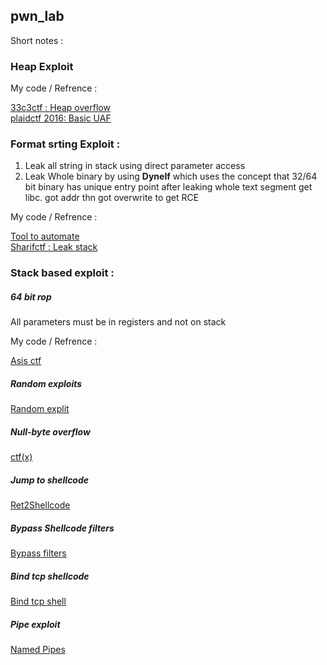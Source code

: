 ## pwn_lab

Short notes : 

### Heap Exploit

My code / Refrence :


<a href="https://github.com/sivaramaaa/CTF_repo/blob/master/33c3ctf/exploit.py">33c3ctf : Heap overflow</a><br>
<a href="https://github.com/sivaramaaa/CTF_repo/blob/master/33c3ctf/exploit.py">plaidctf 2016: Basic UAF </a> <br>

### Format srting Exploit :
1) Leak all string in stack using direct parameter access 
2) Leak Whole binary by using <b>Dynelf</b> which uses the concept that 32/64 bit binary has unique entry point 
   after leaking whole text segment get libc. got addr thn got overwrite to get RCE

My code / Refrence :


<a href="https://github.com/sivaramaaa/My_tools/blob/master/Format_String">Tool to automate</a> <br>
<a href="https://github.com/sivaramaaa/CTF_repo/blob/master/Sharifctf/Brute.py">Sharifctf : Leak stack</a><br>


### Stack based exploit :

##### 64 bit rop

All parameters must be in registers and not on stack 

My code / Refrence :

<a href="https://github.com/sivaramaaa/CTF_repo/tree/master/asisctf-2017">Asis ctf </a>

##### Random exploits 

<a href="https://github.com/sivaramaaa/CTF_repo/blob/master/random_exploits.md">Random explit </a>

##### Null-byte overflow

<a href="https://hackerbuck.github.io/blog/ctfx.html">ctf(x)</a>

##### Jump to shellcode

<a href="https://hackerbuck.github.io/blog/csaaw2k12_exp500.html"> Ret2Shellcode </a>

##### Bypass Shellcode filters 

<a href="https://hackerbuck.github.io/blog/csaw2k12_exp400.html">Bypass filters</a>

##### Bind tcp shellcode

<a href="https://hackerbuck.github.io/blog/csaw2k13_exp200.html">Bind tcp shell</a>

##### Pipe exploit 

<a href="https://hackerbuck.github.io/blog/secure_file_reader.html">Named Pipes</a>

